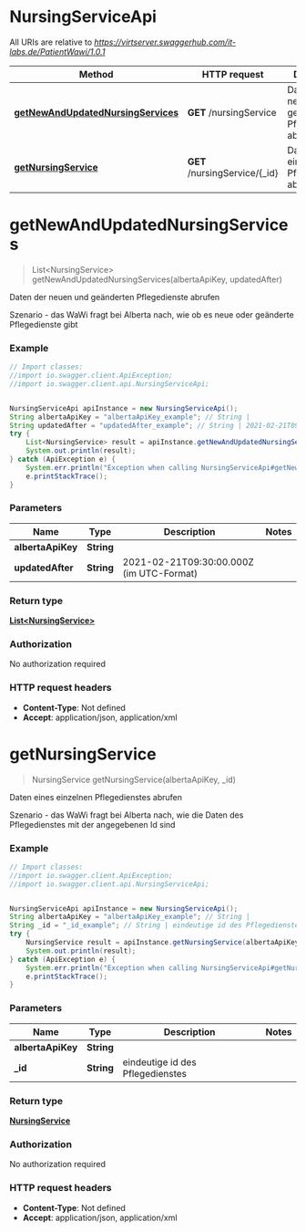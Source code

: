 # NursingServiceApi

All URIs are relative to *https://virtserver.swaggerhub.com/it-labs.de/PatientWawi/1.0.1*

Method | HTTP request | Description
------------- | ------------- | -------------
[**getNewAndUpdatedNursingServices**](NursingServiceApi.md#getNewAndUpdatedNursingServices) | **GET** /nursingService | Daten der neuen und geänderten Pflegedienste abrufen
[**getNursingService**](NursingServiceApi.md#getNursingService) | **GET** /nursingService/{_id} | Daten eines einzelnen Pflegedienstes abrufen

<a name="getNewAndUpdatedNursingServices"></a>
# **getNewAndUpdatedNursingServices**
> List&lt;NursingService&gt; getNewAndUpdatedNursingServices(albertaApiKey, updatedAfter)

Daten der neuen und geänderten Pflegedienste abrufen

Szenario - das WaWi fragt bei Alberta nach, wie ob es neue oder geänderte Pflegedienste gibt

### Example
```java
// Import classes:
//import io.swagger.client.ApiException;
//import io.swagger.client.api.NursingServiceApi;


NursingServiceApi apiInstance = new NursingServiceApi();
String albertaApiKey = "albertaApiKey_example"; // String | 
String updatedAfter = "updatedAfter_example"; // String | 2021-02-21T09:30:00.000Z (im UTC-Format)
try {
    List<NursingService> result = apiInstance.getNewAndUpdatedNursingServices(albertaApiKey, updatedAfter);
    System.out.println(result);
} catch (ApiException e) {
    System.err.println("Exception when calling NursingServiceApi#getNewAndUpdatedNursingServices");
    e.printStackTrace();
}
```

### Parameters

Name | Type | Description  | Notes
------------- | ------------- | ------------- | -------------
 **albertaApiKey** | **String**|  |
 **updatedAfter** | **String**| 2021-02-21T09:30:00.000Z (im UTC-Format) |

### Return type

[**List&lt;NursingService&gt;**](NursingService.md)

### Authorization

No authorization required

### HTTP request headers

 - **Content-Type**: Not defined
 - **Accept**: application/json, application/xml

<a name="getNursingService"></a>
# **getNursingService**
> NursingService getNursingService(albertaApiKey, _id)

Daten eines einzelnen Pflegedienstes abrufen

Szenario - das WaWi fragt bei Alberta nach, wie die Daten des Pflegedienstes mit der angegebenen Id sind

### Example
```java
// Import classes:
//import io.swagger.client.ApiException;
//import io.swagger.client.api.NursingServiceApi;


NursingServiceApi apiInstance = new NursingServiceApi();
String albertaApiKey = "albertaApiKey_example"; // String | 
String _id = "_id_example"; // String | eindeutige id des Pflegedienstes
try {
    NursingService result = apiInstance.getNursingService(albertaApiKey, _id);
    System.out.println(result);
} catch (ApiException e) {
    System.err.println("Exception when calling NursingServiceApi#getNursingService");
    e.printStackTrace();
}
```

### Parameters

Name | Type | Description  | Notes
------------- | ------------- | ------------- | -------------
 **albertaApiKey** | **String**|  |
 **_id** | **String**| eindeutige id des Pflegedienstes |

### Return type

[**NursingService**](NursingService.md)

### Authorization

No authorization required

### HTTP request headers

 - **Content-Type**: Not defined
 - **Accept**: application/json, application/xml

